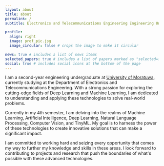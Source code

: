```yaml
---
layout: about
title: about
permalink: /
subtitle: Electronics and Telecommunications Engineering Engineering Undergraduate

profile:
  align: right
  image: prof_pic.jpg
  image_circular: false # crops the image to make it circular

news: true # includes a list of news items
selected_papers: true # includes a list of papers marked as "selected={true}"
social: true # includes social icons at the bottom of the page
---
```



I am a second-year engineering undergraduate at [University of Moratuwa](https://uom.lk/), currently studying at the Department of Electronics and Telecommunications Engineering. With a strong passion for exploring the cutting-edge fields of Deep Learning and Machine Learning, I am dedicated to understanding and applying these technologies to solve real-world problems.

Currently in my 4th semester, I am delving into the realms of Machine Learning, Artificial Intelligence, Deep Learning, Natural Language Processing, Computer Vision, and TinyML. My goal is to harness the power of these technologies to create innovative solutions that can make a significant impact.

I am committed to working hard and seizing every opportunity that comes my way to further my knowledge and skills in these areas. I look forward to contributing to projects and research that push the boundaries of what's possible with these advanced technologies.
